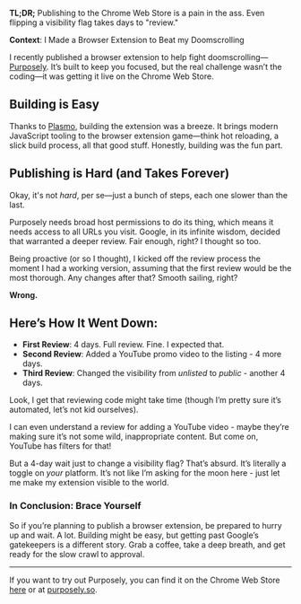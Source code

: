 **TL;DR;** Publishing to the Chrome Web Store is a pain in the ass. Even flipping a visibility flag takes days to "review."

**Context**: I Made a Browser Extension to Beat my Doomscrolling

I recently published a browser extension to help fight doomscrolling—[Purposely](https://chromewebstore.google.com/detail/purposely/facckbkggkelmjcbilhoemegpcnnaake). It’s built to keep you focused, but the real challenge wasn’t the coding—it was getting it live on the Chrome Web Store.

## Building is Easy

Thanks to [Plasmo](https://plasmo.com/), building the extension was a breeze. It brings modern JavaScript tooling to the browser extension game—think hot reloading, a slick build process, all that good stuff. Honestly, building was the fun part.

## Publishing is Hard (and Takes Forever)

Okay, it's not *hard*, per se—just a bunch of steps, each one slower than the last.

Purposely needs broad host permissions to do its thing, which means it needs access to all URLs you visit. Google, in its infinite wisdom, decided that warranted a deeper review. Fair enough, right? I thought so too. 

Being proactive (or so I thought), I kicked off the review process the moment I had a working version, assuming that the first review would be the most thorough. Any changes after that? Smooth sailing, right?

**Wrong.**

## Here’s How It Went Down:

- **First Review**: 4 days. Full review. Fine. I expected that.
- **Second Review**: Added a YouTube promo video to the listing - 4 more days.
- **Third Review**: Changed the visibility from *unlisted* to *public* - another 4 days.

Look, I get that reviewing code might take time (though I’m pretty sure it’s automated, let’s not kid ourselves). 

I can even understand a review for adding a YouTube video - maybe they’re making sure it’s not some wild, inappropriate content. But come on, YouTube has filters for that!

But a 4-day wait just to change a visibility flag? That’s absurd. It’s literally a toggle on *your* platform. It’s not like I’m asking for the moon here - just let me make my extension visible to the world.

### In Conclusion: Brace Yourself

So if you’re planning to publish a browser extension, be prepared to hurry up and wait. A lot. Building might be easy, but getting past Google’s gatekeepers is a different story. Grab a coffee, take a deep breath, and get ready for the slow crawl to approval.

---

If you want to try out Purposely, you can find it on the Chrome Web Store [here](https://chromewebstore.google.com/detail/purposely/facckbkggkelmjcbilhoemegpcnnaake) or at [purposely.so](https://purposely.so).
